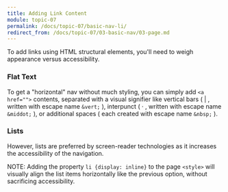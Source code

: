 ```yaml
---
title: Adding Link Content
module: topic-07
permalink: /docs/topic-07/basic-nav-li/
redirect_from: /docs/topic-07/03-basic-nav/03-page.md
---
```


<div class="divider-heading"></div>

To add links using HTML structural elements, you'll need to weigh appearance versus accessibility.


### Flat Text

To get a "horizontal" nav without much styling, you can simply add `<a href="">` contents, separated with a visual signifier like vertical bars ( \| , written with escape name `&vert;` ),  interpunct ( &middot; , written with escape name `&middot;` ), or additional spaces ( each created with escape name `&nbsp;` ).

<div class="codepen-embed">
  <p data-height="400" data-theme-id="30567" data-slug-hash="qoNKjY" data-default-tab="html,result" data-user="Media-Ed-Online" data-embed-version="2" data-pen-title="Topic-07: Basic Navigation, Pt. 1" class="codepen"></p>
</div>


### Lists

However, lists are preferred by screen-reader technologies as it increases the accessibility of the navigation.

<div class="codepen-embed">
  <p data-height="400" data-theme-id="30567" data-slug-hash="oqLyeP" data-default-tab="html,result" data-user="Media-Ed-Online" data-embed-version="2" data-pen-title="Topic-07: Basic Navigation, Pt. 2" class="codepen"></p>
</div>

<span class="label label-info">NOTE:</span> Adding the property `li {display: inline}` to the page `<style>` will visually align the list items horizontally like the previous option, without sacrificing accessibility.
